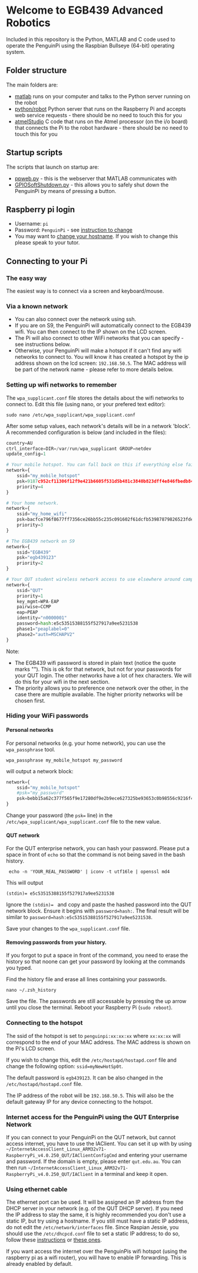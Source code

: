 # Welcome to EGB439 Advanced Robotics
Included in this repository is the Python, MATLAB and C code used to operate the PenguinPi using the Raspbian Bullseye (64-bit) operating system.

## Folder structure
The main folders are:
  - [matlab](./matlab) runs on your computer and talks to the Python server running on the robot
  - [python/robot](./python/robot) Python server that runs on the Raspberry Pi and accepts web service requests - there should be no need to touch this for you
  - [atmelStudio](./atmelStudio) C code that runs on the Atmel processor (on the i/o board) that connects the Pi to the robot hardware - there should be no need to touch this for you

## Startup scripts
The scripts that launch on startup are:
* [ppweb.py](./python/robot/ppweb.py) - this is the webserver that MATLAB communicates with
* [GPIOSoftShutdown.py](./python/GPIOSoftShutdown.py) - this allows you to safely shut down the PenguinPi by means of pressing a button.

## Raspberry pi login
* Username: `pi`
* Password: `PenguinPi` - see [instruction to change](https://www.raspberrypi.com/documentation/computers/configuration.html#change-the-default-password)
* You may want to [change your hostname](https://www.howtogeek.com/167195/how-to-change-your-raspberry-pi-or-other-linux-devices-hostname/). If you wish to change this please speak to your tutor.

## Connecting to your Pi
### The easy way
The easiest way is to connect via a screen and keyboard/mouse. 

### Via a known network
* You can also connect over the network using ssh.
* If you are on S9, the PenguinPi will automatically connect to the EGB439 wifi. You can then connect to the IP shown on the LCD screen.
* The Pi will also connect to other WiFi networks that you can specify - see instructions below.
* Otherwise, your PenguinPi will make a hotspot if it can't find any wifi networks to connect to. You will know it has created a hotspot by the ip address shown on the lcd screen: `192.168.50.5`. The MAC address will be part of the network name - please refer to more details below.

### Setting up wifi networks to remember
The `wpa_supplicant.conf` file stores the details about the wifi networks to connect to.
Edit this file (using nano, or your prefered text editor):
```shell
sudo nano /etc/wpa_supplicant/wpa_supplicant.conf
```

After some setup values, each network's details will be in a network 'block'. A recommended configuration is below (and included in the files):
```python
country=AU
ctrl_interface=DIR=/var/run/wpa_supplicant GROUP=netdev
update_config=1

# Your mobile hotspot. You can fall back on this if everything else fails.
network={
    ssid="my_mobile_hotspot"
    psk=9187c952cf11306f12f9e421b6605f531d5b481c3840b823dff4e846fbedb84a
    priority=4
}

# Your home network.
network={
    ssid="my_home_wifi"
    psk=bacfce796f8677ff7356ce26bb55c235c091602f61dcfb53987879826523fde5
    priority=3
}

# The EGB439 network on S9
network={
    ssid="EGB439"
    psk="egb439123"
    priority=2
}

# Your QUT student wireless network access to use elsewhere around campus
network={
    ssid="QUT"
    priority=1
    key_mgmt=WPA-EAP
    pairwise=CCMP
    eap=PEAP
    identity="n0000001"
    password=hash:e5c53515388155f527917a9ee5231538
    phase1="peaplabel=0"
    phase2="auth=MSCHAPV2"
}
```
Note:
* The EGB439 wifi password is stored in plain text (notice the quote marks ""). This is ok for that network, but not for your passwords for your QUT login. The other networks have a lot of hex characters. We will do this for your wifi in the next section.
* The priority allows you to preference one network over the other, in the case there are multiple available. The higher priority networks will be chosen first.


### Hiding your WiFi passwords
#### Personal networks
For personal networks (e.g. your home network), you can use the `wpa_passphrase` tool.
```shell
wpa_passphrase my_mobile_hotspot my_password
```
will output a network block:
```python
network={
	ssid="my_mobile_hotspot"
	#psk="my_password"
	psk=bebb15a62c377f565f9e17280df9e2b9ece627325be93653c0b98556c9216f49
}
```
Change your password (the `psk=` line) in the `/etc/wpa_supplicant/wpa_supplicant.conf` file to the new value.

#### QUT network
For the QUT enterprise network, you can hash your password. Please put a space in front of `echo` so that the command is not being saved in the bash history.
```shell
 echo -n 'YOUR_REAL_PASSWORD' | iconv -t utf16le | openssl md4
```

This will output 
```shell
(stdin)= e5c53515388155f527917a9ee5231538
```

Ignore the `(stdin)= ` and copy and paste the hashed password into the QUT network block. Ensure it begins with `password=hash:`. The final result will be similar to `password=hash:e5c53515388155f527917a9ee5231538`.

Save your changes to the `wpa_supplicant.conf` file.

#### Removing passwords from your history.
If you forgot to put a space in front of the command, you need to erase the history so that noone can get your password by looking at the commands you typed.

Find the history file and erase all lines containing your passwords.
```shell
nano ~/.zsh_history
```
Save the file. The passwords are still accessable by pressing the up arrow until you close the terminal.
Reboot your Raspberry Pi (`sudo reboot`).

### Connecting to the hotspot
The ssid of the hotspot is set to `penguinpi:xx:xx:xx` where `xx:xx:xx` will correspond to the end of your MAC address. The MAC address is shown on the Pi's LCD screen.

If you wish to change this, edit the `/etc/hostapd/hostapd.conf` file and change the following option: `ssid=myNewHotSp0t`.

The default password is `egb439123`. It can be also changed in the `/etc/hostapd/hostapd.conf` file.

The IP address of the robot will be `192.168.50.5`. This will also be the default gateway IP for any device connecting to the hotspot.

### Internet access for the PenguinPi using the QUT Enterprise Network
If you can connect to your PenguinPi on the QUT network, but cannot access internet, you have to use the IAClient. You can set it up with by using `~/InternetAccessClient_Linux_ARM32v71-RaspberryPi_v4.0.250_QUT/IAClientConfigCmd` and entering your username and password. If the domain is empty, please enter `qut.edu.au`. You can then run `~/InternetAccessClient_Linux_ARM32v71-RaspberryPi_v4.0.250_QUT/IAClient` in a terminal and keep it open.

### Using ethernet cable
The ethernet port can be used. It will be assigned an IP address from the DHCP server in your network (e.g. of the QUT DHCP server). If you need the IP address to stay the same, it is highly recommended you don't use a static IP, but try using a hostname. If you still must have a static IP address, do not edit the `/etc/network/interfaces` file. Since Raspian Jessie, you should use the `/etc/dhcpcd.conf` file to set a static IP address; to do so, follow these [instructions](https://raspberrypi.stackexchange.com/questions/37920/how-do-i-set-up-networking-wifi-static-ip-address/74428#74428) or [these ones](https://www.tomshardware.com/how-to/static-ip-raspberry-pi).

If you want access the internet over the PenguinPis wifi hotspot (using the raspberry pi as a wifi router), you will have to enable IP forwarding. This is already enabled by default.
